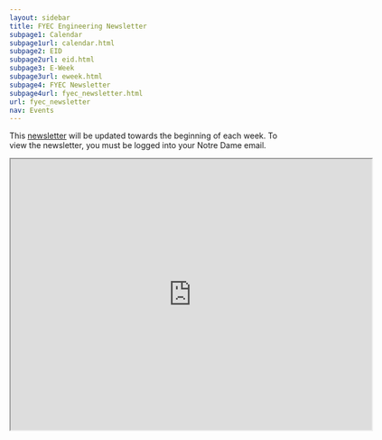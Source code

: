 ```yaml
---
layout: sidebar
title: FYEC Engineering Newsletter
subpage1: Calendar
subpage1url: calendar.html
subpage2: EID
subpage2url: eid.html
subpage3: E-Week
subpage3url: eweek.html
subpage4: FYEC Newsletter
subpage4url: fyec_newsletter.html
url: fyec_newsletter
nav: Events
---
```

This [newsletter](https://drive.google.com/file/d/1zq0_P7g2xXQZLwN-4p1dyWxJTbqnoOcr/view?usp=sharing) will be updated towards the beginning of each week. To view the newsletter, you must be logged into your Notre Dame email.

<iframe src="https://drive.google.com/file/d/1zq0_P7g2xXQZLwN-4p1dyWxJTbqnoOcr/preview" width="640" height="480"></iframe>